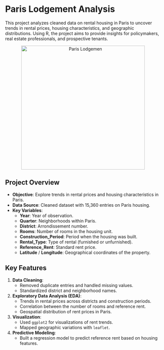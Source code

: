 # Paris Lodgement Analysis
This project analyzes cleaned data on rental housing in Paris to uncover trends in rental prices, housing characteristics, and geographic distributions. Using R, the project aims to provide insights for policymakers, real estate professionals, and prospective tenants.

<p align="center">
  <img src="https://www.pousadasincriveis.com/wp-content/uploads/2023/07/Shangri-La-Paris10.jpg" 
       alt="Paris Lodgemen" 
       width="400"/>
</p>


## Project Overview
- **Objective**: Explore trends in rental prices and housing characteristics in Paris.
- **Data Source**: Cleaned dataset with 15,360 entries on Paris housing.
- **Key Variables**:
  - **Year**: Year of observation.
  - **Quarter**: Neighborhoods within Paris.
  - **District**: Arrondissement number.
  - **Rooms**: Number of rooms in the housing unit.
  - **Construction_Period**: Period when the housing was built.
  - **Rental_Type**: Type of rental (furnished or unfurnished).
  - **Reference_Rent**: Standard rent price.
  - **Latitude** / **Longitude**: Geographical coordinates of the property.


## Key Features
1. **Data Cleaning**:
   - Removed duplicate entries and handled missing values.
   - Standardized district and neighborhood names.
2. **Exploratory Data Analysis (EDA)**:
   - Trends in rental prices across districts and construction periods.
   - Correlation between the number of rooms and reference rent.
   - Geospatial distribution of rent prices in Paris.
3. **Visualization**:
   - Used `ggplot2` for visualizations of rent trends.
   - Mapped geographic variations with `leaflet`.
4. **Predictive Modeling**:
   - Built a regression model to predict reference rent based on housing features.
